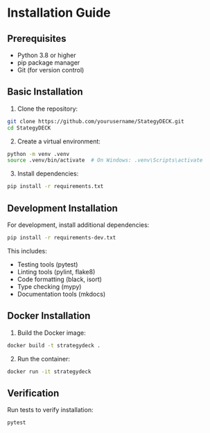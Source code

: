 # Installation Guide

## Prerequisites

- Python 3.8 or higher
- pip package manager
- Git (for version control)

## Basic Installation

1. Clone the repository:
```bash
git clone https://github.com/yourusername/StategyDECK.git
cd StategyDECK
```

2. Create a virtual environment:
```bash
python -m venv .venv
source .venv/bin/activate  # On Windows: .venv\Scripts\activate
```

3. Install dependencies:
```bash
pip install -r requirements.txt
```

## Development Installation

For development, install additional dependencies:

```bash
pip install -r requirements-dev.txt
```

This includes:
- Testing tools (pytest)
- Linting tools (pylint, flake8)
- Code formatting (black, isort)
- Type checking (mypy)
- Documentation tools (mkdocs)

## Docker Installation

1. Build the Docker image:
```bash
docker build -t strategydeck .
```

2. Run the container:
```bash
docker run -it strategydeck
```

## Verification

Run tests to verify installation:
```bash
pytest
```
